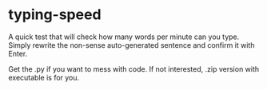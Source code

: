 # typing-speed

A quick test that will check how many words per minute can you type.
Simply rewrite the non-sense auto-generated sentence and confirm it with Enter.

Get the .py if you want to mess with code. If not interested, .zip version with executable is for you.
